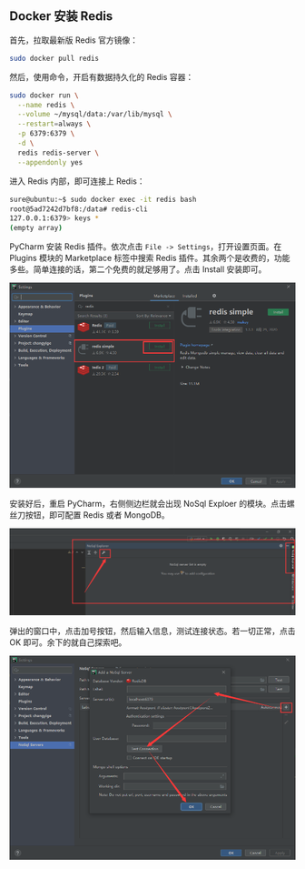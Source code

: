 ## Docker 安装 Redis

首先，拉取最新版 Redis 官方镜像：

```bash
sudo docker pull redis
```

然后，使用命令，开启有数据持久化的 Redis 容器：

```bash
sudo docker run \
  --name redis \
  --volume ~/mysql/data:/var/lib/mysql \
  --restart=always \
  -p 6379:6379 \
  -d \
  redis redis-server \
  --appendonly yes
```

进入 Redis 内部，即可连接上 Redis：

```bash
sure@ubuntu:~$ sudo docker exec -it redis bash
root@5ad7242d7bf8:/data# redis-cli
127.0.0.1:6379> keys *
(empty array)
```

PyCharm 安装 Redis 插件。依次点击 `File -> Settings`，打开设置页面。在 Plugins 模块的 Marketplace 标签中搜索 Redis 插件。其余两个是收费的，功能多些。简单连接的话，第二个免费的就足够用了。点击 Install 安装即可。

![image-20200921223341753](docker-redis.assets/image-20200921223341753.png)

安装好后，重启 PyCharm，右侧侧边栏就会出现 NoSql Exploer 的模块。点击螺丝刀按钮，即可配置 Redis 或者 MongoDB。

![image-20200921223730785](docker-redis.assets/image-20200921223730785.png)

弹出的窗口中，点击加号按钮，然后输入信息，测试连接状态。若一切正常，点击 OK 即可。余下的就自己探索吧。

![image-20200921223929208](docker-redis.assets/image-20200921223929208.png)